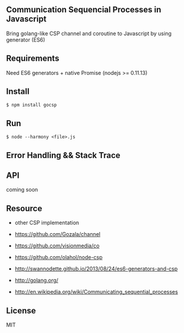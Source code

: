 ## Communication Sequencial Processes in Javascript

Bring golang-like CSP channel and coroutine to Javascript by using generator (ES6)

## Requirements

Need ES6 generators + native Promise (nodejs >= 0.11.13)

## Install

    $ npm install gocsp

## Run

    $ node --harmony <file>.js

## Error Handling && Stack Trace

## API

coming soon

## Resource

* other CSP implementation

* https://github.com/Gozala/channel
* https://github.com/visionmedia/co
* https://github.com/olahol/node-csp
* http://swannodette.github.io/2013/08/24/es6-generators-and-csp
* http://golang.org/
* http://en.wikipedia.org/wiki/Communicating_sequential_processes

## License

MIT
